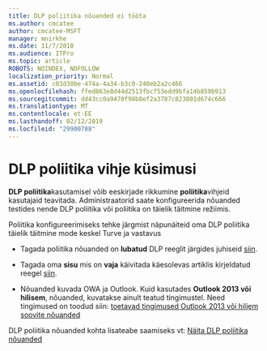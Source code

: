 ```yaml
---
title: DLP poliitika nõuanded ei tööta
ms.author: cmcatee
author: cmcatee-MSFT
manager: mnirkhe
ms.date: 11/7/2018
ms.audience: ITPro
ms.topic: article
ROBOTS: NOINDEX, NOFOLLOW
localization_priority: Normal
ms.assetid: c03d30be-474a-4a34-b3c0-240eb2a2c466
ms.openlocfilehash: ffed863e8d44d2513fbcf53edd9bfa14b859b913
ms.sourcegitcommit: dd43cc0a9470f98b8ef2a3787c823801d674c666
ms.translationtype: MT
ms.contentlocale: et-EE
ms.lasthandoff: 02/12/2019
ms.locfileid: "29900788"
---
```

# <a name="dlp-policy-tip-issues"></a>DLP poliitika vihje küsimusi

**DLP poliitika**kasutamisel võib eeskirjade rikkumine **poliitika**vihjeid kasutajaid teavitada. Administraatorid saate konfigureerida nõuanded testides nende DLP poliitika või poliitika on täielik täitmine režiimis. 
  
Poliitika konfigureerimiseks tehke järgmist näpunäiteid oma DLP poliitika täielik täitmine mode keskel Turve ja vastavus
  
- Tagada poliitika nõuanded on **lubatud** DLP reeglit järgides juhiseid [siin](https://docs.microsoft.com/office365/securitycompliance/use-notifications-and-policy-tips).
    
- Tagada oma **sisu** mis on **vaja** käivitada käesolevas artiklis kirjeldatud reegel [siin](https://docs.microsoft.com/office365/securitycompliance/what-the-sensitive-information-types-look-for).
    
- Nõuanded kuvada OWA ja Outlook. Kuid kasutades **Outlook 2013 või hilisem**, nõuanded, kuvatakse ainult teatud tingimustel. Need tingimused on toodud siin: [toetavad tingimused Outlook 2013 või hiljem soovite nõuanded](https://docs.microsoft.com/office365/securitycompliance/use-notifications-and-policy-tips#outlook-2013-and-later-supports-showing-policy-tips-for-only-some-conditions)
    
DLP poliitika nõuanded kohta lisateabe saamiseks vt: [Näita DLP poliitika nõuanded](https://docs.microsoft.com/office365/securitycompliance/use-notifications-and-policy-tips)
  

